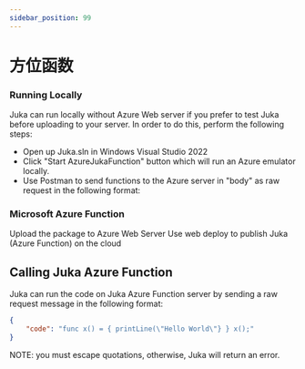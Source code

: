 ```yaml
---
sidebar_position: 99
---
```


# 方位函数

### Running Locally
Juka can run locally without Azure Web server if you prefer to test Juka before uploading to your server. In order to do this, perform the following steps:
- Open up Juka.sln in Windows Visual Studio 2022
- Click "Start AzureJukaFunction" button which will run an Azure emulator locally.
- Use Postman to send functions to the Azure server in "body" as raw request in the following format:


### Microsoft Azure Function
Upload the package to Azure Web Server Use web deploy to publish Juka (Azure Function) on the cloud

## Calling Juka Azure Function

Juka can run the code on Juka Azure Function server by sending a raw request message in the following format:

```json
{
    "code": "func x() = { printLine(\"Hello World\"} } x();"
}
```

NOTE: you must escape quotations, otherwise, Juka will return an error.